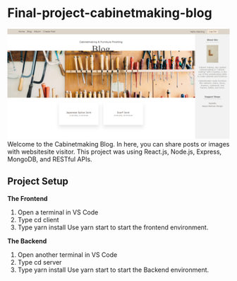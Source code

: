 # Final-project-cabinetmaking-blog
![This is an image](/client/src/assets/Cabinetmaking%20Blog_home%20page.png)
Welcome to the Cabinetmaking Blog. In here, you can share posts or images with websitesite visitor.
This project was using React.js, Node.js, Express, MongoDB, and RESTful APIs.

## Project Setup
**The Frontend**
1. Open a terminal in VS Code
2. Type cd client
3. Type yarn install
Use yarn start to start the frontend environment.

**The Backend**
1. Open another terminal in VS Code
2. Type cd server
3. Type yarn install
Use yarn start to start the Backend environment.

